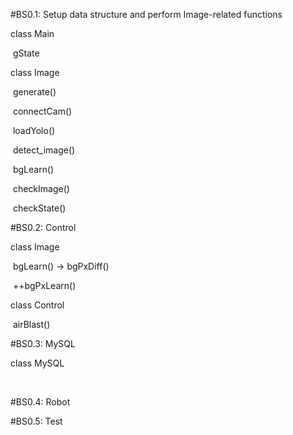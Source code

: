 #BS0.1: Setup data structure and perform Image-related functions

class Main

​	gState

class Image

​	generate()

​	connectCam()

​	loadYolo()

​	detect_image()

​	bgLearn()

​	checkImage()

​	checkState()



#BS0.2: Control 

class Image

​	bgLearn() -> bgPxDiff()

​	++bgPxLearn()

class Control

​	airBlast()



#BS0.3: MySQL

class MySQL

​	

#BS0.4: Robot

#BS0.5: Test
